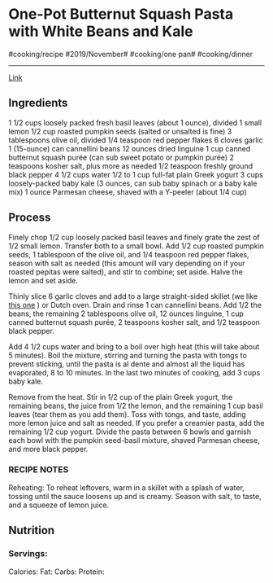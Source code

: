 # One-Pot Butternut Squash Pasta with White Beans and Kale
#cooking/recipe #2019/November# #cooking/one pan# #cooking/dinner
- - - -
[Link](https://www.thekitchn.com/one-pot-butternut-squash-pasta-22948753)

## Ingredients
1 1/2 cups loosely packed fresh basil leaves (about 1 ounce), divided
1 small lemon
1/2 cup roasted pumpkin seeds (salted or unsalted is fine)
3 tablespoons olive oil, divided
1/4 teaspoon red pepper flakes
6 cloves garlic
1 (15-ounce) can cannellini beans
12 ounces dried linguine
1 cup canned butternut squash purée (can sub sweet potato or pumpkin purée)
2 teaspoons kosher salt, plus more as needed
1/2 teaspoon freshly ground black pepper
4 1/2 cups water
1/2 to 1 cup full-fat plain Greek yogurt
3 cups loosely-packed baby kale (3 ounces, can sub baby spinach or a baby kale mix)
1 ounce Parmesan cheese, shaved with a Y-peeler (about 1/4 cup)

## Process
Finely chop 1/2 cup loosely packed basil leaves and finely grate the zest of 1/2 small lemon. Transfer both to a small bowl. Add 1/2 cup roasted pumpkin seeds, 1 tablespoon of the olive oil, and 1/4 teaspoon red pepper flakes, season with salt as needed (this amount will vary depending on if your roasted pepitas were salted), and stir to combine; set aside. Halve the lemon and set aside.

Thinly slice 6 garlic cloves and add to a large straight-sided skillet (we like  [this one](https://www.crateandbarrel.com/le-creuset-signature-3.5-qt.-cream-everyday-pan/s648346) ) or Dutch oven. Drain and rinse 1 can cannellini beans. Add 1/2 the beans, the remaining 2 tablespoons olive oil, 12 ounces linguine, 1 cup canned butternut squash purée, 2 teaspoons kosher salt, and 1/2 teaspoon black pepper.

Add 4 1/2 cups water and bring to a boil over high heat (this will take about 5 minutes). Boil the mixture, stirring and turning the pasta with tongs to prevent sticking, until the pasta is al dente and almost all the liquid has evaporated, 8 to 10 minutes. In the last two minutes of cooking, add 3 cups baby kale.

Remove from the heat. Stir in 1/2 cup of the plain Greek yogurt, the remaining beans, the juice from 1/2 the lemon, and the remaining 1 cup basil leaves (tear them as you add them). Toss with tongs, and taste, adding more lemon juice and salt as needed. If you prefer a creamier pasta, add the remaining 1/2 cup yogurt. Divide the pasta between 6 bowls and garnish each bowl with the pumpkin seed-basil mixture, shaved Parmesan cheese, and more black pepper.

### RECIPE NOTES
Reheating: To reheat leftovers, warm in a skillet with a splash of water, tossing until the sauce loosens up and is creamy. Season with salt, to taste, and a squeeze of lemon juice.

## Nutrition
### Servings:
Calories: 
Fat: 
Carbs: 
Protein: 